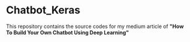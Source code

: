 # Chatbot_Keras

This repository contains the source codes for my medium article of **"How To Build Your Own Chatbot Using Deep Learning"**
